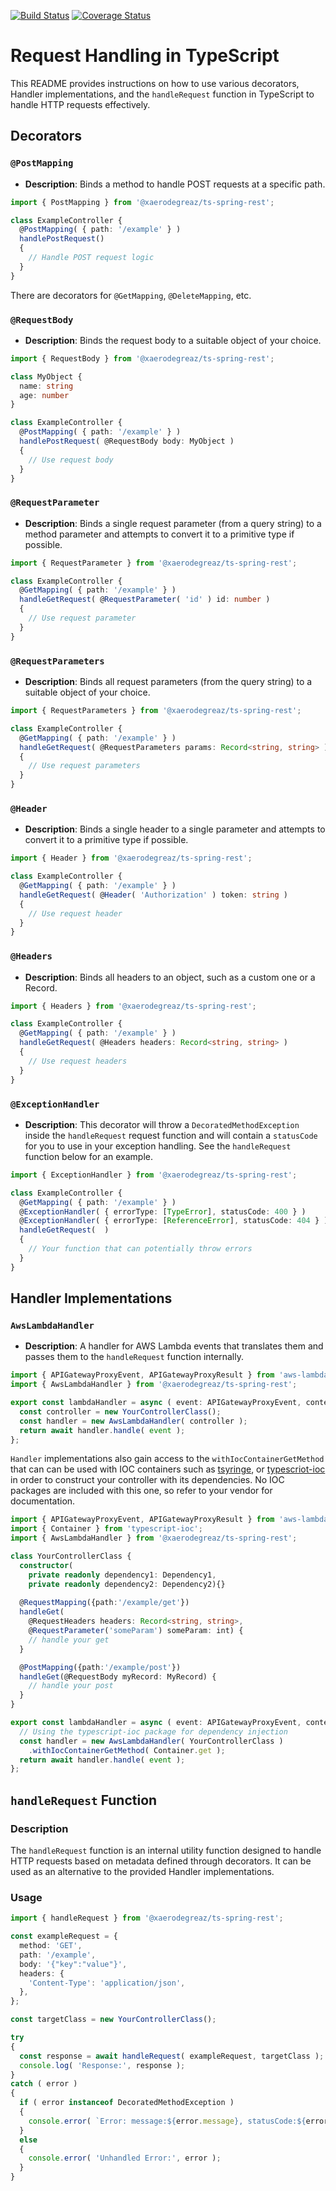 [![Build Status](https://api.travis-ci.com/xaerodegreaz/ts-spring-rest.svg?branch=master)](https://app.travis-ci.com/xaerodegreaz/ts-spring-rest)
[![Coverage Status](https://coveralls.io/repos/github/XaeroDegreaz/ts-spring-rest/badge.svg?branch=master)](https://coveralls.io/github/XaeroDegreaz/ts-spring-rest?branch=master)
# Request Handling in TypeScript

This README provides instructions on how to use various decorators, Handler implementations, and the `handleRequest` function in TypeScript to handle HTTP requests effectively.

## Decorators

### `@PostMapping`

- **Description**: Binds a method to handle POST requests at a specific path.

```typescript
import { PostMapping } from '@xaerodegreaz/ts-spring-rest';

class ExampleController {
  @PostMapping( { path: '/example' } )
  handlePostRequest()
  {
    // Handle POST request logic
  }
}
```
There are decorators for `@GetMapping`, `@DeleteMapping`, etc.

### `@RequestBody`

- **Description**: Binds the request body to a suitable object of your choice.

```typescript
import { RequestBody } from '@xaerodegreaz/ts-spring-rest';

class MyObject {
  name: string
  age: number
}

class ExampleController {
  @PostMapping( { path: '/example' } )
  handlePostRequest( @RequestBody body: MyObject )
  {
    // Use request body
  }
}
```

### `@RequestParameter`

- **Description**: Binds a single request parameter (from a query string) to a method parameter  and attempts to convert it to a primitive type if possible. 

```typescript
import { RequestParameter } from '@xaerodegreaz/ts-spring-rest';

class ExampleController {
  @GetMapping( { path: '/example' } )
  handleGetRequest( @RequestParameter( 'id' ) id: number )
  {
    // Use request parameter
  }
}
```

### `@RequestParameters`

- **Description**: Binds all request parameters (from the query string) to a suitable object of your choice.

```typescript
import { RequestParameters } from '@xaerodegreaz/ts-spring-rest';

class ExampleController {
  @GetMapping( { path: '/example' } )
  handleGetRequest( @RequestParameters params: Record<string, string> )
  {
    // Use request parameters
  }
}
```

### `@Header`

- **Description**: Binds a single header to a single parameter and attempts to convert it to a primitive type if possible.

```typescript
import { Header } from '@xaerodegreaz/ts-spring-rest';

class ExampleController {
  @GetMapping( { path: '/example' } )
  handleGetRequest( @Header( 'Authorization' ) token: string )
  {
    // Use request header
  }
}
```

### `@Headers`

- **Description**: Binds all headers to an object, such as a custom one or a Record.

```typescript
import { Headers } from '@xaerodegreaz/ts-spring-rest';

class ExampleController {
  @GetMapping( { path: '/example' } )
  handleGetRequest( @Headers headers: Record<string, string> )
  {
    // Use request headers
  }
}
```

### `@ExceptionHandler`

- **Description**: This decorator will throw a `DecoratedMethodException` inside the `handleRequest` request function and will contain a `statusCode` for you to use in your exception handling. See the `handleRequest` function below for an example.

```typescript
import { ExceptionHandler } from '@xaerodegreaz/ts-spring-rest';

class ExampleController {
  @GetMapping( { path: '/example' } )
  @ExceptionHandler( { errorType: [TypeError], statusCode: 400 } )
  @ExceptionHandler( { errorType: [ReferenceError], statusCode: 404 } )
  handleGetRequest(  )
  {
    // Your function that can potentially throw errors
  }
}
```

## Handler Implementations

### `AwsLambdaHandler`

- **Description**: A handler for AWS Lambda events that translates them and passes them to the `handleRequest` function internally.

```typescript
import { APIGatewayProxyEvent, APIGatewayProxyResult } from 'aws-lambda';
import { AwsLambdaHandler } from '@xaerodegreaz/ts-spring-rest';

export const lambdaHandler = async ( event: APIGatewayProxyEvent, context: any ): Promise<APIGatewayProxyResult> => {
  const controller = new YourControllerClass();
  const handler = new AwsLambdaHandler( controller );
  return await handler.handle( event );
};
```

`Handler` implementations also gain access to the `withIocContainerGetMethod` that can can be used with IOC containers such as [tsyringe](https://www.npmjs.com/package/tsyringe), or [typescriot-ioc](https://www.npmjs.com/package/typescript-ioc) in order to construct your controller with its dependencies. No IOC packages are included with this one, so refer to your vendor for documentation.

```typescript
import { APIGatewayProxyEvent, APIGatewayProxyResult } from 'aws-lambda';
import { Container } from 'typescript-ioc';
import { AwsLambdaHandler } from '@xaerodegreaz/ts-spring-rest';

class YourControllerClass {
  constructor(
    private readonly dependency1: Dependency1, 
    private readonly dependency2: Dependency2){}
  
  @RequestMapping({path:'/example/get'})
  handleGet(
    @RequestHeaders headers: Record<string, string>, 
    @RequestParameter('someParam') someParam: int) {
    // handle your get
  }

  @PostMapping({path:'/example/post'})
  handleGet(@RequestBody myRecord: MyRecord) {
    // handle your post
  }
}

export const lambdaHandler = async ( event: APIGatewayProxyEvent, context: any ): Promise<APIGatewayProxyResult> => {
  // Using the typescript-ioc package for dependency injection
  const handler = new AwsLambdaHandler( YourControllerClass )
    .withIocContainerGetMethod( Container.get );
  return await handler.handle( event );
};
```

## `handleRequest` Function

### Description

The `handleRequest` function is an internal utility function designed to handle HTTP requests based on metadata defined through decorators. It can be used as an alternative to the provided Handler implementations.

### Usage

```typescript
import { handleRequest } from '@xaerodegreaz/ts-spring-rest';

const exampleRequest = {
  method: 'GET',
  path: '/example',
  body: '{"key":"value"}',
  headers: {
    'Content-Type': 'application/json',
  },
};

const targetClass = new YourControllerClass();

try
{
  const response = await handleRequest( exampleRequest, targetClass );
  console.log( 'Response:', response );
}
catch ( error )
{
  if ( error instanceof DecoratedMethodException )
  {
    console.error( `Error: message:${error.message}, statusCode:${error.statusCode}` );
  }
  else
  {
    console.error( 'Unhandled Error:', error );
  }
}
```

